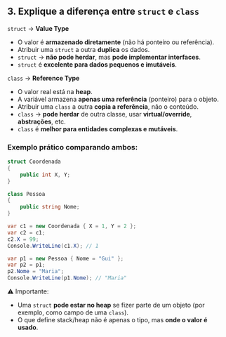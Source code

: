 ## 3. Explique a diferença entre `struct` e `class`

`struct` → **Value Type**

- O valor é **armazenado diretamente** (não há ponteiro ou referência).
- Atribuir uma `struct` a outra **duplica** os dados.
- `struct` → **não pode herdar**, mas **pode implementar interfaces**.
- `struct` é **excelente para dados pequenos e imutáveis**.

`class` → **Reference Type**

- O valor real está na **heap**.
- A variável armazena **apenas uma referência** (ponteiro) para o objeto.
- Atribuir uma `class` a outra **copia a referência**, não o conteúdo.
- `class` → **pode herdar** de outra classe, usar **virtual/override**, **abstrações**, etc.
- `class` é **melhor para entidades complexas e mutáveis**.

### Exemplo prático comparando ambos:
```csharp
struct Coordenada
{
    public int X, Y;
}

class Pessoa
{
    public string Nome;
}
```

```csharp
var c1 = new Coordenada { X = 1, Y = 2 };
var c2 = c1;
c2.X = 99;
Console.WriteLine(c1.X); // 1

var p1 = new Pessoa { Nome = "Gui" };
var p2 = p1;
p2.Nome = "Maria";
Console.WriteLine(p1.Nome); // "Maria"
```

⚠️ Importante:

- Uma `struct` **pode estar no heap** se fizer parte de um objeto (por exemplo, como campo de uma `class`).
- O que define stack/heap não é apenas o tipo, mas **onde o valor é usado**.